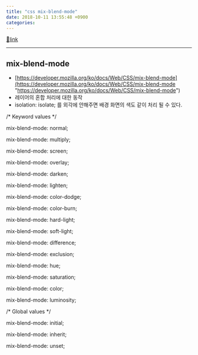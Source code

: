 ```yaml
---
title: "css mix-blend-mode"
date: 2018-10-11 13:55:48 +0900
categories: 
---
```

[🔗link](http://www.mins01.com/mh/tech/read/1204)
***


mix-blend-mode
--------------

- [https://developer.mozilla.org/ko/docs/Web/CSS/mix-blend-mode](https://developer.mozilla.org/ko/docs/Web/CSS/mix-blend-mode "https://developer.mozilla.org/ko/docs/Web/CSS/mix-blend-mode")
- 레이어의 혼합 처리에 대한 동작
- isolation: isolate; 를 외각에 안해주면 배경 화면의 색도 같이 처리 될 수 있다.

  




/* Keyword values */

mix-blend-mode: normal;

mix-blend-mode: multiply;

mix-blend-mode: screen;

mix-blend-mode: overlay;

mix-blend-mode: darken;

mix-blend-mode: lighten;

mix-blend-mode: color-dodge;

mix-blend-mode: color-burn;

mix-blend-mode: hard-light;

mix-blend-mode: soft-light;

mix-blend-mode: difference;

mix-blend-mode: exclusion;

mix-blend-mode: hue;

mix-blend-mode: saturation;

mix-blend-mode: color;

mix-blend-mode: luminosity;

  


/* Global values */

mix-blend-mode: initial;

mix-blend-mode: inherit;

mix-blend-mode: unset;




